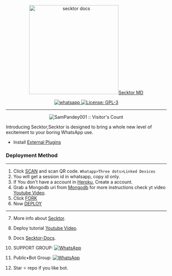   
<p align="center">  
  <a href="https://citel.vercel.app/">
    <img alt="secktor docs" height="280" src="https://i.imgur.com/9oQlq6w.jpeg>
    <h1 align="center">Secktor MD</h1>
  </a>
</p>
  
<p align="center">

  <a aria-label="Join our chats" href="https://chat.whatsapp.com/Gccjyigla1uBO5BvATPItn" target="_blank">
    <img alt="whatsapp" src="https://i.imgur.com/9oQlq6w.jpeg/Join Group-25D366?style=for-the-badge&logo=whatsapp&logoColor=white" />
  </a>
 
  <a aria-label="Secktor is free to use" href="https://github.com/expo/expo/blob/main/LICENSE" target="_blank">
    <img alt="License: GPL-3" src="https://badges.frapsoft.com/os/gpl/gpl.png?v=103)](https://opensource.org/licenses/GPL-3.0/" target="_blank" />
  </a>
</p>


---

<p align="center"><img src="https://profile-counter.glitch.me/{SamPandey001}/count.svg" alt="SamPandey001 :: Visitor's Count" /></p>

  Introducing Secktor,Secktor is designed to bring a whole new level of excitement to your boring WhatsApp use.

- Install [External Plugins](https://github.com/SamPandey001/Secktor-Plugins)
### Deployment Method
---
1. Click [SCAN](https://secktorbot.herokuapp.com/session) and scan QR code. `Whatapp>Three dots>Linked Devices`
2. You will get a session id in whatsapp, copy id only.
3. If You don't have a account in [Heroku](https://signup.heroku.com/), Create a account.
4.  Grab a Mongodb uri from [Mongodb](https://signup.mongodb.com) for more instructions check yt video [Youtube Video](https://youtu.be/4u0uv3IiAAc).
5. Click [FORK](https://github.com/SamPandey001/Secktor-MD/fork)
6. Now [DEPLOY](https://secktorbot.herokuapp.com/deploy)
---
7. More info about [Secktor](https://secktorbot.herokuapp.com/).
8. Deploy tutorial [Youtube Video](https://www.youtube.com/watch?v=7YWI50BDO5o).
9. Docs [Secktor-Docs](https://citel.vercel.app/).

10. SUPPORT GROUP: <a href="https://chat.whatsapp.com/Gccjyigla1uBO5BvATPItn"><img alt="WhatsApp" src="https://camo.githubusercontent.com/2157131829ac512183ee8f8b6c6f803688a4cc66a2e686602844e80478401a7c/68747470733a2f2f696d672e736869656c64732e696f2f62616467652f4a6f696e2047726f75702d3235443336363f7374796c653d666f722d7468652d6261646765266c6f676f3d7768617473617070266c6f676f436f6c6f723d7768697465"/></a>

11. Public•Bot Group: <a href="https://chat.whatsapp.com/FlKXZwF37NS1kKy3HTWh4z"><img alt="WhatsApp" src="https://camo.githubusercontent.com/2157131829ac512183ee8f8b6c6f803688a4cc66a2e686602844e80478401a7c/68747470733a2f2f696d672e736869656c64732e696f2f62616467652f4a6f696e2047726f75702d3235443336363f7374796c653d666f722d7468652d6261646765266c6f676f3d7768617473617070266c6f676f436f6c6f723d7768697465"/></a>
12. Star ⭐ repo if you like bot.
